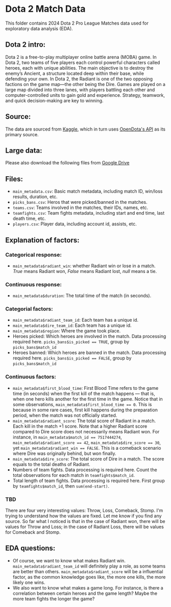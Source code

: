 # Dota 2 Match Data

This folder contains 2024 Dota 2 Pro League Matches data used for exploratory data analysis (EDA). 

## Dota 2 intro:

Dota 2 is a free-to-play multiplayer online battle arena (MOBA) game. In Dota 2, two teams of five players each control powerful characters called heroes, each with unique abilities. The main objective is to destroy the enemy’s Ancient, a structure located deep within their base, while defending your own. In Dota 2, the Radiant is one of the two opposing factions on the game map—the other being the Dire. Games are played on a large map divided into three lanes, with players battling each other and computer-controlled units to gain gold and experience. Strategy, teamwork, and quick decision-making are key to winning.

## Source:

The data are sourced from [Kaggle](https://www.kaggle.com/datasets/bwandowando/dota-2-pro-league-matches-2023), which in turn uses [OpenDota's API](https://api.opendota.com/) as its primary source.

## Large data:

Please also download the following files from [Google Drive](https://drive.google.com/drive/folders/1EY2Mdo0SbFQVW-ZwG_I84EC_EmrUE51I?usp=share_link)

## Files:
- `main_metadata.csv`: Basic match metadata, including match ID, win/loss results, duration, etc.
- `picks_bans.csv`: Heros that were picked/banned in the matches.
- `teams.csv`: Teams involved in the matches, their IDs, names, etc.
- `teamfights.csv`: Team fights metadata, including start and end time, last death time, etc.
- `players.csv`: Player data, including account id, assists, etc.

## Explanation of factors:

### Categorical response:
- `main_metadata$radiant_win`: whether Radiant win or lose in a match. *True* means Radiant won, *False* means Radiant lost, *null* means a tie.
  
### Continuous response:
- `main_metadata$duration`: The total time of the match (in seconds). 

### Categorial factors:
- `main_metadata$radiant_team_id`: Each team has a unique id.
- `main_metadata$dire_team_id`: Each team has a unique id.
- `main_metadata$region`: Where the game took place.
- Heroes picked: Which heroes are involved in the match. Data processing required here. `picks_bans$is_picked == TRUE`, group by `picks_bans$match_id`
- Heroes banned: Which heroes are banned in the match. Data processing required here. `picks_bans$is_picked == FALSE`, group by `picks_bans$match_id`

### Continuous factors:
- `main_metadata$first_blood_time`: First Blood Time refers to the game time (in seconds) when the first kill of the match happens — that is, when one hero kills another for the first time in the game. Notice that in some observations, `main_metadata$first_blood_time == 0`. This is because in some rare cases, first kill happens during the preparation period, when the match was not officially started. 
- `main_metadata$radiant_score`: The total score of Radiant in a match. Each kill in the match +1 score. Note that a higher Radiant score compared to Dire score does not necessarily means Radiant won. For instance, in `main_metadata$match_id == 7517444274`, `main_metadata$radiant_score == 42`, `main_metadata$dire_score == 30`, yet `main_metadata$radiant_win == FALSE`. This is a comeback scenario where Dire was originally behind, but won finally.
- `main_metadata$dire_score`: The total score of Dire in a match. The score equals to the total deaths of Radiant. 
- Numbers of team fights. Data processing is required here. Count the total observations for each match in `teamfights$match_id`.
- Total length of team fights. Data processing is required here. First group by `teamfights$match_id`, then `sum(end-start)`.

### TBD

There are four very interesting values: Throw, Loss, Comeback, Stomp. I'm trying to understand how the values are fixed. Let me know if you find any source. So far what I noticed is that in the case of Radiant won, there will be values for Throw and Loss; in the case of Radiant Loss, there will be values for Comeback and Stomp.
  
## EDA questions:
- Of course, we want to know what makes Radiant win. `main_metadata$radiant_team_id` will definitely play a role, as some teams are better than others. `main_metadata$radiant_score` will be a  influential factor, as the common knowledge goes like, the more one kills, the more likely one wins.
- We also want to know what makes a game long. For instance, is there a correlation between certain heroes and the game length? Maybe the more team fights the longer the game? 




